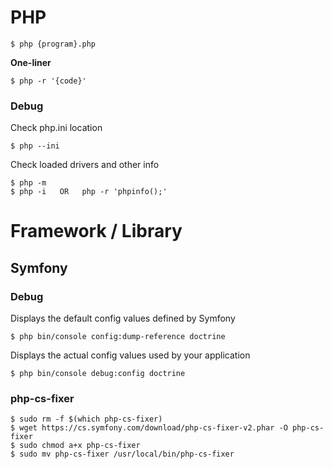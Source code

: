 # PHP

```
$ php {program}.php
```

**One-liner**
```
$ php -r '{code}'
```

### Debug

Check php.ini location
```
$ php --ini
```
Check loaded drivers and other info
```
$ php -m
$ php -i   OR   php -r 'phpinfo();'
```

# Framework / Library

## Symfony

### Debug

Displays the default config values defined by Symfony
```
$ php bin/console config:dump-reference doctrine
```
Displays the actual config values used by your application
```
$ php bin/console debug:config doctrine
```

### php-cs-fixer

```
$ sudo rm -f $(which php-cs-fixer)
$ wget https://cs.symfony.com/download/php-cs-fixer-v2.phar -O php-cs-fixer
$ sudo chmod a+x php-cs-fixer
$ sudo mv php-cs-fixer /usr/local/bin/php-cs-fixer
```

